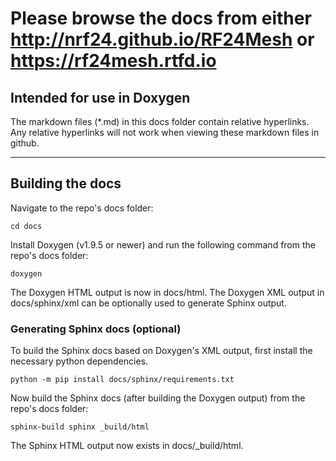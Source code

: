 # Please browse the docs from either http://nrf24.github.io/RF24Mesh or https://rf24mesh.rtfd.io

## Intended for use in Doxygen

The markdown files (\*.md) in this docs folder contain relative hyperlinks. Any relative hyperlinks will not work when viewing these markdown files in github.

----

## Building the docs

Navigate to the repo's docs folder:

```shell
cd docs
```

Install Doxygen (v1.9.5 or newer) and run the following command from the repo's docs folder:

```shell
doxygen
```

The Doxygen HTML output is now in docs/html. The Doxygen XML output in docs/sphinx/xml can be optionally used to generate Sphinx output.

### Generating Sphinx docs (optional)

To build the Sphinx docs based on Doxygen's XML output, first install the necessary python dependencies.

``` shell
python -m pip install docs/sphinx/requirements.txt
```

Now build the Sphinx docs (after building the Doxygen output) from the repo's docs folder:

```shell
sphinx-build sphinx _build/html
```

The Sphinx HTML output now exists in docs/_build/html.
